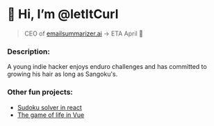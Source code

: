# 👋 Hi, I’m @letItCurl
> CEO of [emailsummarizer.ai](https://emailsummarizer.ai) -> ETA April 🚀

### Description:
A young indie hacker enjoys enduro challenges and has committed to growing his hair as long as Sangoku's.

### Other fun projects:
- [Sudoku solver in react](https://sudoku-binchmarking.firebaseapp.com/)
- [The game of life in Vue](https://gameoflife-ts.web.app/)

<!---
letItCurl/letItCurl is a ✨ special ✨ repository because its `README.md` (this file) appears on your GitHub profile.
You can click the Preview link to take a look at your changes.
--->
